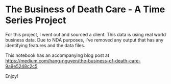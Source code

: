 # The Business of Death Care - A Time Series Project

For this project, I went out and sourced a client. This data is using real world business data. Due to NDA purposes, I've removed any output that has any identifying features and the data files. 

This notebook has an accompanying blog post at https://medium.com/hang-nguyen/the-business-of-death-care-9a9e5248c2c5

Enjoy!

